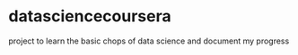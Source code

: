 datasciencecoursera
===================

project to learn the basic chops of data science and document my progress
